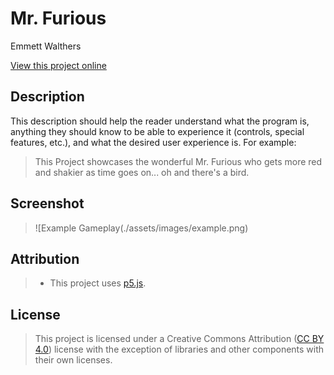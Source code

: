 # Mr. Furious

Emmett Walthers

[View this project online](https://emmettwalthers.github.io/cart253/Topics/variables-challenge/)

## Description

This description should help the reader understand what the program is, anything they should know to be able to experience it (controls, special features, etc.), and what the desired user experience is. For example:

> This Project showcases the wonderful Mr. Furious who gets more red and shakier as time goes on... oh and there's a bird.

## Screenshot

> ![Example Gameplay(./assets/images/example.png)

## Attribution

> - This project uses [p5.js](https://p5js.org).

## License

> This project is licensed under a Creative Commons Attribution ([CC BY 4.0](https://creativecommons.org/licenses/by/4.0/deed.en)) license with the exception of libraries and other components with their own licenses.